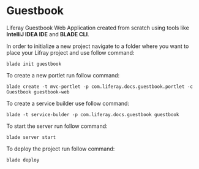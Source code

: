 # Guestbook

Liferay Guestbook Web Application created from scratch using tools like **IntelliJ IDEA IDE** and **BLADE CLI**.

In order to initialize a new project navigate to a folder where you want to place your Lifray project and use follow command:

`blade init guestbook`

To create a new portlet run follow command:

`blade create -t mvc-portlet -p com.liferay.docs.guestbook.portlet -c Guestbook guestbook-web` 

To create a service builder use follow command:

`blade -t service-bulder -p com.liferay.docs.guestbook guestbook`

To start the server run follow command:

`blade server start`

To deploy the project run follow command:

`blade deploy`